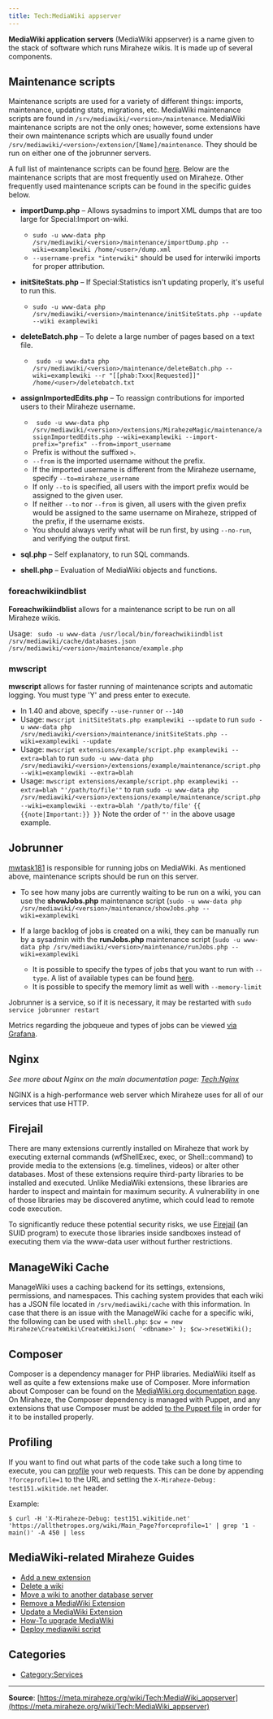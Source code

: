 ```yaml
---
title: Tech:MediaWiki appserver
---
```


**MediaWiki application servers** (MediaWiki appserver) is a name given to the stack of software which runs Miraheze wikis. It is made up of several components.

## Maintenance scripts 

Maintenance scripts are used for a variety of different things: imports, maintenance, updating stats, migrations, etc. MediaWiki maintenance scripts are found in `/srv/mediawiki/<version>/maintenance`. MediaWiki maintenance scripts are not the only ones; however, some extensions have their own maintenance scripts which are usually found under `/srv/mediawiki/<version>/extension/[Name]/maintenance`. They should be run on either one of the jobrunner servers.

A full list of maintenance scripts can be found [here](https://meta.miraheze.org/wiki/mediawikiwiki:Manual:Maintenance_scripts#List_of_maintenance_scripts). Below are the maintenance scripts that are most frequently used on Miraheze. Other frequently used maintenance scripts can be found in the specific guides below.

* **importDump.php** – Allows sysadmins to import XML dumps that are too large for Special:Import on-wiki.
   * `sudo -u www-data php /srv/mediawiki/<version>/maintenance/importDump.php --wiki=examplewiki /home/<user>/dump.xml`
   * `--username-prefix "interwiki"` should be used for interwiki imports for proper attribution.

* **initSiteStats.php** – If Special:Statistics isn't updating properly, it's useful to run this.
   * `sudo -u www-data php /srv/mediawiki/<version>/maintenance/initSiteStats.php --update --wiki examplewiki`

* **deleteBatch.php** – To delete a large number of pages based on a text file.
   * ` sudo -u www-data php /srv/mediawiki/<version>/maintenance/deleteBatch.php --wiki=examplewiki --r "[[phab:Txxx|Requested]]" /home/<user>/deletebatch.txt`

* **assignImportedEdits.php** – To reassign contributions for imported users to their Miraheze username.
   * ` sudo -u www-data php /srv/mediawiki/<version>/extensions/MirahezeMagic/maintenance/assignImportedEdits.php --wiki=examplewiki --import-prefix="prefix" --from=import_username`
   * Prefix is without the suffixed `>`.
   * `--from` is the imported username without the prefix.
   * If the imported username is different from the Miraheze username, specify `--to=miraheze_username`
   * If only `--to` is specified, all users with the import prefix would be assigned to the given user.
   * If neither `--to` nor `--from` is given, all users with the given prefix would be assigned to the same username on Miraheze, stripped of the prefix, if the username exists.
   * You should always verify what will be run first, by using `--no-run`, and verifying the output first.

* **sql.php** – Self explanatory, to run SQL commands.

* **shell.php** – Evaluation of MediaWiki objects and functions.

### foreachwikiindblist 

**Foreachwikiindblist** allows for a maintenance script to be run on all Miraheze wikis.

Usage: ` sudo -u www-data /usr/local/bin/foreachwikiindblist /srv/mediawiki/cache/databases.json /srv/mediawiki/<version>/maintenance/example.php`

### mwscript 

**mwscript** allows for faster running of maintenance scripts and automatic logging. You must type 'Y' and press enter to execute.

* In 1.40 and above, specify `--use-runner` or `--140`
* Usage: `mwscript initSiteStats.php examplewiki --update` to run `sudo -u www-data php /srv/mediawiki/<version>/maintenance/initSiteStats.php --wiki=examplewiki --update`
* Usage: `mwscript extensions/example/script.php examplewiki --extra=blah` to run `sudo -u www-data php /srv/mediawiki/<version>/extensions/example/maintenance/script.php --wiki=examplewiki --extra=blah`
* Usage: `mwscript extensions/example/script.php examplewiki --extra=blah "'/path/to/file'"` to run `sudo -u www-data php /srv/mediawiki/<version>/extensions/example/maintenance/script.php --wiki=examplewiki --extra=blah '/path/to/file'`
 `{{ {{note|Important:}} }}` Note the order of `"'` in the above usage example.

## Jobrunner 

[mwtask181](/tech-docs/techmwtask181) is responsible for running jobs on MediaWiki. As mentioned above, maintenance scripts should be run on this server.

* To see how many jobs are currently waiting to be run on a wiki, you can use the **showJobs.php** maintenance script (`sudo -u www-data php /srv/mediawiki/<version>/maintenance/showJobs.php --wiki=examplewiki`

* If a large backlog of jobs is created on a wiki, they can be manually run by a sysadmin with the **runJobs.php** maintenance script (`sudo -u www-data php /srv/mediawiki/<version>/maintenance/runJobs.php --wiki=examplewiki`
   * It is possible to specify the types of jobs that you want to run with `--type`. A list of available types can be found [here](https://meta.miraheze.org/wiki/mediawikiwiki:Manual:$wgJobClasses).
   * It is possible to specify the memory limit as well with `--memory-limit`

Jobrunner is a service, so if it is necessary, it may be restarted with `sudo service jobrunner restart`

Metrics regarding the jobqueue and types of jobs can be viewed [via Grafana](https://grafana.wikitide.net/d/3L3WYylMz/mediawiki-job-queue).

## Nginx 

*See more about Nginx on the main documentation page: [Tech:Nginx](/tech-docs/technginx)*

NGINX is a high-performance web server which Miraheze uses for all of our services that use HTTP.

## Firejail 

There are many extensions currently installed on Miraheze that work by executing external commands (wfShellExec, exec, or Shell::command) to provide media to the extensions (e.g. timelines, videos) or alter other databases. Most of these extensions require third-party libraries to be installed and executed. Unlike MediaWiki extensions, these libraries are harder to inspect and maintain for maximum security. A vulnerability in one of those libraries may be discovered anytime, which could lead to remote code execution.

To significantly reduce these potential security risks, we use [Firejail](https://firejail.wordpress.com/) (an SUID program) to execute those libraries inside sandboxes instead of executing them via the www-data user without further restrictions.

## ManageWiki Cache 

ManageWiki uses a caching backend for its settings, extensions, permissions, and namespaces. This caching system provides that each wiki has a JSON file located in `/srv/mediawiki/cache` with this information. In case that there is an issue with the ManageWiki cache for a specific wiki, the following can be used with `shell.php`: `$cw = new Miraheze\CreateWiki\CreateWikiJson( '<dbname>' ); $cw->resetWiki();`

## Composer 

Composer is a dependency manager for PHP libraries. MediaWiki itself as well as quite a few extensions make use of Composer. More information about Composer can be found on the [MediaWiki.org documentation page](https://meta.miraheze.org/wiki/mediawikiwiki:Composer). On Miraheze, the Composer dependency is managed with Puppet, and any extensions that use Composer must be added [to the Puppet file](https://github.com/miraheze/puppet/blob/master/modules/mediawiki/manifests/extensionsetup.pp) in order for it to be installed properly.

## Profiling 

If you want to find out what parts of the code take such a long time to execute, you can [profile](https://www.mediawiki.org/wiki/Manual:Profiling) your web requests. This can be done by appending `?forceprofile=1` to the URL and setting the `X-Miraheze-Debug: test151.wikitide.net` header.

Example:
```
$ curl -H 'X-Miraheze-Debug: test151.wikitide.net' 'https://allthetropes.org/wiki/Main_Page?forceprofile=1' | grep '1 - main()' -A 450 | less
```

## MediaWiki-related Miraheze Guides 

* [Add a new extension](/tech-docs/techadding_a_new_extension)
* [Delete a wiki](/tech-docs/techdelete_a_wiki)
* [Move a wiki to another database server](/tech-docs/techmoving_a_wiki_to_another_database_server)
* [Remove a MediaWiki Extension](/tech-docs/techremoving_an_extension)
* [Update a MediaWiki Extension](https://meta.miraheze.org/wiki/Tech:Updating_an_extension)
* [How-To upgrade MediaWiki](/tech-docs/techupgrading_mediawiki)
* [Deploy mediawiki script](https://meta.miraheze.org/wiki/Tech:Deploy-mediawiki)

## Categories

* [Category:Services](https://meta.miraheze.org/wiki/Category:Services)

----
**Source**: [https://meta.miraheze.org/wiki/Tech:MediaWiki_appserver](https://meta.miraheze.org/wiki/Tech:MediaWiki_appserver)